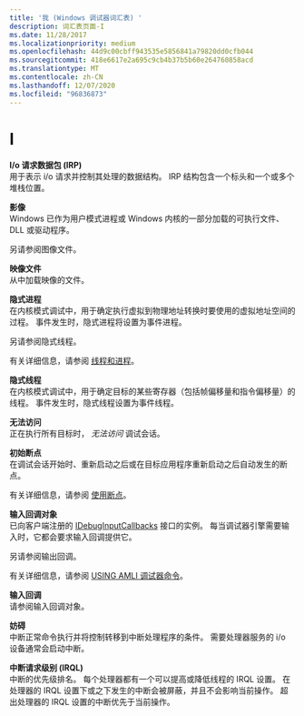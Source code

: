 ```yaml
---
title: '我 (Windows 调试器词汇表) '
description: 词汇表页面-I
ms.date: 11/28/2017
ms.localizationpriority: medium
ms.openlocfilehash: 44d9c00cbff943535e5856841a79820dd0cfb044
ms.sourcegitcommit: 418e6617e2a695c9cb4b37b5b60e264760858acd
ms.translationtype: MT
ms.contentlocale: zh-CN
ms.lasthandoff: 12/07/2020
ms.locfileid: "96836873"
---
```

# <a name="i"></a>I


<span id="i_o_request_packet__irp_"></span><span id="I_O_REQUEST_PACKET__IRP_"></span>**I/o 请求数据包 (IRP)**  
用于表示 i/o 请求并控制其处理的数据结构。 IRP 结构包含一个标头和一个或多个堆栈位置。

<span id="image"></span><span id="IMAGE"></span>**影像**  
Windows 已作为用户模式进程或 Windows 内核的一部分加载的可执行文件、DLL 或驱动程序。

另请参阅图像文件。

<span id="image_file"></span><span id="IMAGE_FILE"></span>**映像文件**  
从中加载映像的文件。

<span id="implicit_process"></span><span id="IMPLICIT_PROCESS"></span>**隐式进程**  
在内核模式调试中，用于确定执行虚拟到物理地址转换时要使用的虚拟地址空间的过程。 事件发生时，隐式进程将设置为事件进程。

另请参阅隐式线程。

有关详细信息，请参阅 [线程和进程](threads-and-processes.md)。

<span id="implicit_thread"></span><span id="IMPLICIT_THREAD"></span>**隐式线程**  
在内核模式调试中，用于确定目标的某些寄存器（包括帧偏移量和指令偏移量）的线程。 事件发生时，隐式线程设置为事件线程。

<span id="inaccessible"></span><span id="INACCESSIBLE"></span>**无法访问**  
正在执行所有目标时， *无法访问* 调试会话。

<span id="initial_breakpoint"></span><span id="INITIAL_BREAKPOINT"></span>**初始断点**  
在调试会话开始时、重新启动之后或在目标应用程序重新启动之后自动发生的断点。

有关详细信息，请参阅 [使用断点](using-breakpoints.md)。

<span id="input_callback_objects"></span><span id="INPUT_CALLBACK_OBJECTS"></span>**输入回调对象**  
已向客户端注册的 [IDebugInputCallbacks](/windows-hardware/drivers/ddi/dbgeng/nn-dbgeng-idebuginputcallbacks) 接口的实例。 每当调试器引擎需要输入时，它都会要求输入回调提供它。

另请参阅输出回调。

有关详细信息，请参阅 [USING AMLI 调试器命令](using-amli-debugger-commands.md)。

<span id="input_callbacks"></span><span id="INPUT_CALLBACKS"></span>**输入回调**  
请参阅输入回调对象。

<span id="interrupt"></span><span id="INTERRUPT"></span>**妨碍**  
中断正常命令执行并将控制转移到中断处理程序的条件。 需要处理器服务的 i/o 设备通常会启动中断。

<span id="interrupt_request_level__irql_"></span><span id="INTERRUPT_REQUEST_LEVEL__IRQL_"></span>**中断请求级别 (IRQL)**  
中断的优先级排名。 每个处理器都有一个可以提高或降低线程的 IRQL 设置。 在处理器的 IRQL 设置下或之下发生的中断会被屏蔽，并且不会影响当前操作。 超出处理器的 IRQL 设置的中断优先于当前操作。

 

